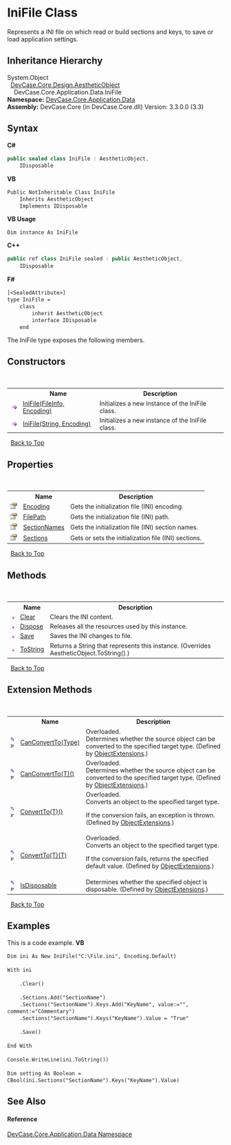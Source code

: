 # IniFile Class
 

Represents a INI file on which read or build sections and keys, to save or load application settings.


## Inheritance Hierarchy
System.Object<br />&nbsp;&nbsp;<a href="T_DevCase_Core_Design_AestheticObject">DevCase.Core.Design.AestheticObject</a><br />&nbsp;&nbsp;&nbsp;&nbsp;DevCase.Core.Application.Data.IniFile<br />
**Namespace:**&nbsp;<a href="N_DevCase_Core_Application_Data">DevCase.Core.Application.Data</a><br />**Assembly:**&nbsp;DevCase.Core (in DevCase.Core.dll) Version: 3.3.0.0 (3.3)

## Syntax

**C#**<br />
``` C#
public sealed class IniFile : AestheticObject, 
	IDisposable
```

**VB**<br />
``` VB
Public NotInheritable Class IniFile
	Inherits AestheticObject
	Implements IDisposable
```

**VB Usage**<br />
``` VB Usage
Dim instance As IniFile
```

**C++**<br />
``` C++
public ref class IniFile sealed : public AestheticObject, 
	IDisposable
```

**F#**<br />
``` F#
[<SealedAttribute>]
type IniFile =  
    class
        inherit AestheticObject
        interface IDisposable
    end
```

The IniFile type exposes the following members.


## Constructors
&nbsp;<table><tr><th></th><th>Name</th><th>Description</th></tr><tr><td>![Public method](media/pubmethod.gif "Public method")</td><td><a href="M_DevCase_Core_Application_Data_IniFile__ctor">IniFile(FileInfo, Encoding)</a></td><td>
Initializes a new instance of the IniFile class.</td></tr><tr><td>![Public method](media/pubmethod.gif "Public method")</td><td><a href="M_DevCase_Core_Application_Data_IniFile__ctor_1">IniFile(String, Encoding)</a></td><td>
Initializes a new instance of the IniFile class.</td></tr></table>&nbsp;
<a href="#inifile-class">Back to Top</a>

## Properties
&nbsp;<table><tr><th></th><th>Name</th><th>Description</th></tr><tr><td>![Public property](media/pubproperty.gif "Public property")</td><td><a href="P_DevCase_Core_Application_Data_IniFile_Encoding">Encoding</a></td><td>
Gets the initialization file (INI) encoding.</td></tr><tr><td>![Public property](media/pubproperty.gif "Public property")</td><td><a href="P_DevCase_Core_Application_Data_IniFile_FilePath">FilePath</a></td><td>
Gets the initialization file (INI) path.</td></tr><tr><td>![Public property](media/pubproperty.gif "Public property")</td><td><a href="P_DevCase_Core_Application_Data_IniFile_SectionNames">SectionNames</a></td><td>
Gets the initialization file (INI) section names.</td></tr><tr><td>![Public property](media/pubproperty.gif "Public property")</td><td><a href="P_DevCase_Core_Application_Data_IniFile_Sections">Sections</a></td><td>
Gets or sets the initialization file (INI) sections.</td></tr></table>&nbsp;
<a href="#inifile-class">Back to Top</a>

## Methods
&nbsp;<table><tr><th></th><th>Name</th><th>Description</th></tr><tr><td>![Public method](media/pubmethod.gif "Public method")</td><td><a href="M_DevCase_Core_Application_Data_IniFile_Clear">Clear</a></td><td>
Clears the INI content.</td></tr><tr><td>![Public method](media/pubmethod.gif "Public method")</td><td><a href="M_DevCase_Core_Application_Data_IniFile_Dispose">Dispose</a></td><td>
Releases all the resources used by this instance.</td></tr><tr><td>![Public method](media/pubmethod.gif "Public method")</td><td><a href="M_DevCase_Core_Application_Data_IniFile_Save">Save</a></td><td>
Saves the INI changes to file.</td></tr><tr><td>![Public method](media/pubmethod.gif "Public method")</td><td><a href="M_DevCase_Core_Application_Data_IniFile_ToString">ToString</a></td><td>
Returns a String that represents this instance.
 (Overrides AestheticObject.ToString().)</td></tr></table>&nbsp;
<a href="#inifile-class">Back to Top</a>

## Extension Methods
&nbsp;<table><tr><th></th><th>Name</th><th>Description</th></tr><tr><td>![Public Extension Method](media/pubextension.gif "Public Extension Method")![Code example](media/CodeExample.png "Code example")</td><td><a href="M_DevCase_Core_Extensions_Object_ObjectExtensions_CanConvertTo">CanConvertTo(Type)</a></td><td>Overloaded.  
Determines whether the source object can be converted to the specified target type.
 (Defined by <a href="T_DevCase_Core_Extensions_Object_ObjectExtensions">ObjectExtensions</a>.)</td></tr><tr><td>![Public Extension Method](media/pubextension.gif "Public Extension Method")![Code example](media/CodeExample.png "Code example")</td><td><a href="M_DevCase_Core_Extensions_Object_ObjectExtensions_CanConvertTo__1">CanConvertTo(T)()</a></td><td>Overloaded.  
Determines whether the source object can be converted to the specified target type.
 (Defined by <a href="T_DevCase_Core_Extensions_Object_ObjectExtensions">ObjectExtensions</a>.)</td></tr><tr><td>![Public Extension Method](media/pubextension.gif "Public Extension Method")![Code example](media/CodeExample.png "Code example")</td><td><a href="M_DevCase_Core_Extensions_Object_ObjectExtensions_ConvertTo__1">ConvertTo(T)()</a></td><td>Overloaded.  
Converts an object to the specified target type. 

 If the conversion fails, an exception is thrown.
 (Defined by <a href="T_DevCase_Core_Extensions_Object_ObjectExtensions">ObjectExtensions</a>.)</td></tr><tr><td>![Public Extension Method](media/pubextension.gif "Public Extension Method")![Code example](media/CodeExample.png "Code example")</td><td><a href="M_DevCase_Core_Extensions_Object_ObjectExtensions_ConvertTo__1_1">ConvertTo(T)(T)</a></td><td>Overloaded.  
Converts an object to the specified target type. 

 If the conversion fails, returns the specified default value.
 (Defined by <a href="T_DevCase_Core_Extensions_Object_ObjectExtensions">ObjectExtensions</a>.)</td></tr><tr><td>![Public Extension Method](media/pubextension.gif "Public Extension Method")![Code example](media/CodeExample.png "Code example")</td><td><a href="M_DevCase_Core_Extensions_Object_ObjectExtensions_IsDisposable">IsDisposable</a></td><td>
Determines whether the specified object is disposable.
 (Defined by <a href="T_DevCase_Core_Extensions_Object_ObjectExtensions">ObjectExtensions</a>.)</td></tr></table>&nbsp;
<a href="#inifile-class">Back to Top</a>

## Examples
This is a code example. 
**VB**<br />
``` VB
Dim ini As New IniFile("C:\File.ini", Encoding.Default)

With ini

    .Clear()

    .Sections.Add("SectionName")
    .Sections("SectionName").Keys.Add("KeyName", value:="", comment:="Commentary")
    .Sections("SectionName").Keys("KeyName").Value = "True"

    .Save()

End With

Console.WriteLine(ini.ToString())

Dim setting As Boolean = CBool(ini.Sections("SectionName").Keys("KeyName").Value)
```


## See Also


#### Reference
<a href="N_DevCase_Core_Application_Data">DevCase.Core.Application.Data Namespace</a><br />